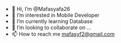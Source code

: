 - 👋 Hi, I’m @Mafasyafa26
- 👀 I’m interested in Mobile Developer
- 🌱 I’m currently learning Database 
- 💞️ I’m looking to collaborate on ...
- 📫 How to reach me mafasyf2@gmail.com

<!---
Mafasyafa26/Mafasyafa26 is a ✨ special ✨ repository because its `README.md` (this file) appears on your GitHub profile.
You can click the Preview link to take a look at your changes.
--->
